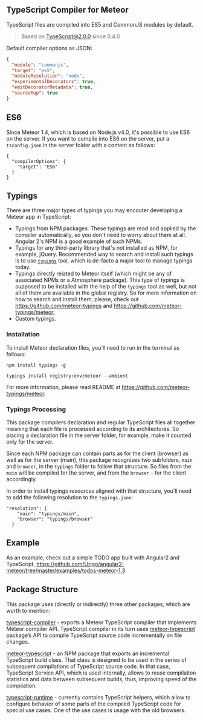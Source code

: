 ## TypeScript Compiler for Meteor

TypeScript files are compiled into ES5 and CommonJS modules by default.

> Based on TypeScript@2.0.0 since 0.4.0

Default compiler options as JSON:
````json
{
  "module": "commonjs",
  "target": "es5",
  "moduleResolution": "node",
  "experimentalDecorators": true,
  "emitDecoratorMetadata": true,
  "sourceMap": true
}
````
## ES6

Since Meteor 1.4, which is based on Node.js v4.0, it's possible to use ES6 on the server.
If you want to compile into ES6 on the server, put a `tsconfig.json` in the server folder
with a content as follows:
```
{
  "compilerOptions": {
    "target": "ES6"
  }
}
```

## Typings

There are three major types of typings you may encouter developing a Meteor app in TypeScript:
- Typings from NPM packages. These typings are read and applied by the compiler automatically, so you don't need to worry about them at
  all. Angular 2's NPM is a good example of such NPMs.
- Typings for any third-party library that's not installed as NPM, for example, jQuery. Recommended way to search and install such typings is to use [`typings`](https://github.com/typings/typings) tool, which is de-facto a major tool to manage typings today.
- Typings directly related to Meteor itself (which might be any of associated NPMs or a Atmosphere package).
  This type of typings is supposed to be installed with the help of the `typings` tool as well, but not all of them are available in the global registry. So for more information on how to search and install them, please, check out https://github.com/meteor-typings and https://github.com/meteor-typings/meteor;
- Custom typings.

### Installation

To install Meteor declaration files, you'll need to run in the terminal as follows:
````
npm install typings -g

typings install registry:env/meteor --ambient
````

For more information, please read README at https://github.com/meteor-typings/meteor.

### Typings Processing

This package compilers declaration and regular TypeScript files all together meaning that each file is processed according to its architectures. So placing a declaration file in the server folder, for example, make it counted only for the server.

Since each NPM package can contain parts as for the client (browser) as well as for the server (main), this package recognizes two subfolders, `main` and `browser`, in the `typings` folder to follow that structure. So files from the `main` will be compiled for the server, and from the `browser` - for the client accordingly.

In order to install typings resources aligned with that structure, you'll need to
add the following resolution to the `typings.json`:

```
"resolution": {
    "main": "typings/main",
    "browser": "typings/browser"
  }
```

## Example

As an example, check out a simple TODO app built with Angular2 and TypeScript,
https://github.com/Urigo/angular2-meteor/tree/master/examples/todos-meteor-1.3

## Package Structure

This package uses (directly or indirectly) three other packages, which are worth to mention:

[typescript-compiler](https://github.com/barbatus/typescript-compiler) - exports a Meteor TypeScript compiler that implements Meteor compiler API. TypeScript compiler in its turn uses [meteor-typescript](https://github.com/barbatus/meteor-typescript) package’s API
to compile TypeScript source code incrementally on file changes.

[meteor-typescript](https://github.com/barbatus/meteor-typescript) - an NPM package that exports an incremental TypeScript build class.
That class is designed to be used in the series of subsequent compilations of TypeScript source code. In that case, TypeScript Service API, which is used internally, allows to reuse compilation statistics and data between subsequent builds, thus, improving speed of the compilation.

[typescript-runtime](https://github.com/barbatus/typescript-runtime) - currently contains TypeScript helpers,
which allow to configure behavior of some parts of the compiled TypeScript code for special use cases. One of the use cases is usage with the old browsers.
